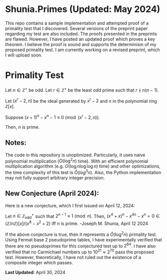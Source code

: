 # Shunia.Primes (Updated: May 2024)
This repo contains a sample implementation and attempted proof of a primality test that I discovered. Several versions of the preprint paper regarding my test are also included. The proofs presented in the preprints are flawed. However, I have posted an updated proof which proves a key theorem. I believe the proof is sound and supports the determinism of my proposed primality test. I am currently working on a revised preprint, which I will upload soon.

# Primality Test
Let $n \in \mathbb{Z}^+$ be odd. Let $r \in \mathbb{Z}^+$ be the least odd prime such that $r \nmid n (n-1)$.

Let $(x^r-2, n)$ be the ideal generated by $x^r-2$ and $n$ in the polynomial ring $\mathbb{Z}[x]$.

Suppose $(x+1)^n - x^n - 1 \equiv 0 \pmod{(x^r-2, n)}$.

Then, $n$ is prime.

## Notes:
The code in this repository is unoptimized. Particularly, it uses naive polynomial multiplication ($O(\log^2 n)$ time). With an efficient polynomial multiplication algorithm (e.g. $O(\log n \log \log n)$ time) and other optimizations, the time complexity of this test is $\tilde{O}(log^3 n)$. Also, the Python implementation may not fully support arbitrary integer precision.

## New Conjecture (April 2024):

Here is a new conjecture, which I first issued on April 12, 2024:

Let $n \in \mathbb{Z}_{\text{odd}}^+$ such that $2^{n-1} \equiv 1 \pmod{n}$. Then, $(x^4 + x)^n - x^{4n} - x^n = 0 \in (\mathbb{Z}/n\mathbb{Z})[x]/(x^8 - x^2 + 2)$ iff $n$ is prime. -Joseph M. Shunia, April 12 2024

If the above conjecture is true, then it represents a $\tilde{O}(\log^2 n)$ primality test. Using Fermat base 2 pseudoprime tables, I have experimentally verified that there are no pseudoprimes for this conjectured test up to $2^{64}$. I have also verified that no Carmichael numbers up to $10^{21} \approx 2^{70}$ pass the proposed test. However, theoretically, I have not ruled out the existence of a composite integer which passes. 

**Last Updated**: April 30, 2024
